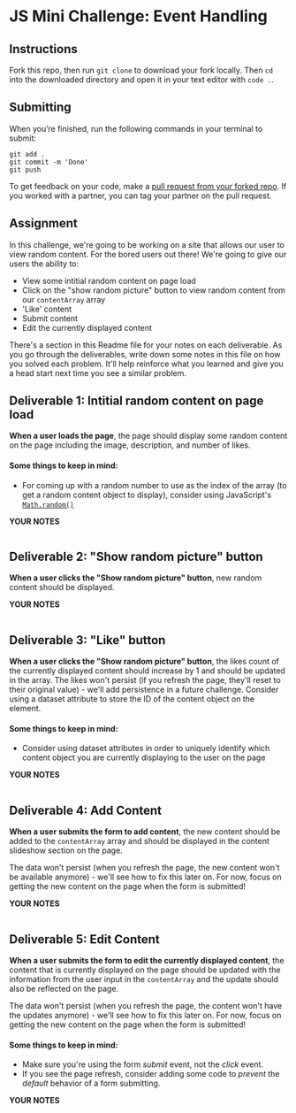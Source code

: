 # JS Mini Challenge: Event Handling

## Instructions

Fork this repo, then run `git clone` to download your fork locally. Then `cd` into the downloaded directory and open it in your text editor with `code .`.

## Submitting

When you’re finished, run the following commands in your terminal to submit:

```
git add .
git commit -m 'Done'
git push
```

To get feedback on your code, make a [pull request from your forked repo](https://docs.github.com/en/github/collaborating-with-issues-and-pull-requests/creating-a-pull-request-from-a-fork). If you worked with a partner, you can tag your partner on the pull request.

## Assignment

In this challenge, we're going to be working on a site that allows our user to view random content. For the bored users out there! We're going to give our users the ability to:

- View some intitial random content on page load
- Click on the "show random picture" button to view random content from our `contentArray` array
- 'Like' content
- Submit content
- Edit the currently displayed content

There's a section in this Readme file for your notes on each deliverable. As you go through the deliverables, write down some notes in this file on how you solved each problem. It'll help reinforce what you learned and give you a head start next time you see a similar problem.

## Deliverable 1: Intitial random content on page load

**When a user loads the page**, the page should display some random content on the page including the image, description, and number of likes. 

#### Some things to keep in mind:
- For coming up with a random number to use as the index of the array (to get a random content object to display), consider using JavaScript's [`Math.random()`](https://www.w3schools.com/js/js_random.asp)

**YOUR NOTES**
```

```


## Deliverable 2: "Show random picture" button

**When a user clicks the "Show random picture" button**, new random content should be displayed.

**YOUR NOTES**
```

```

## Deliverable 3: "Like" button

**When a user clicks the "Show random picture" button**, the likes count of the currently displayed content should increase by 1 and should be updated in the array. The likes won't persist (if you refresh the page, they'll reset to their original value) - we'll add persistence in a future challenge. Consider using a dataset attribute to store the ID of the content object on the element.

#### Some things to keep in mind:

- Consider using dataset attributes in order to uniquely identify which content object you are currently displaying to the user on the page

**YOUR NOTES**
```

```



## Deliverable 4: Add Content

**When a user submits the form to add content**, the new content should be added to the `contentArray` array and should be displayed in the content slideshow section on the page.

The data won't persist (when you refresh the page, the new content won't be available anymore) - we'll see how to fix this later on. For now, focus on getting the new content on the page when the form is submitted!

**YOUR NOTES**
```

```

## Deliverable 5: Edit Content

**When a user submits the form to edit the currently displayed content**, the content that is currently displayed on the page should be updated with the information from the user input in the `contentArray` and the update should also be reflected on the page. 

The data won't persist (when you refresh the page, the content won't have the updates anymore) - we'll see how to fix this later on. For now, focus on getting the new content on the page when the form is submitted!

#### Some things to keep in mind:

- Make sure you're using the form *submit* event, not the *click* event.
- If you see the page refresh, consider adding some code to *prevent* the *default* behavior of a form submitting.

**YOUR NOTES**
```

```





